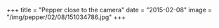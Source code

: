 +++
title = "Pepper close to the camera"
date = "2015-02-08"
image = "/img/pepper/02/08/151034786.jpg"
+++

